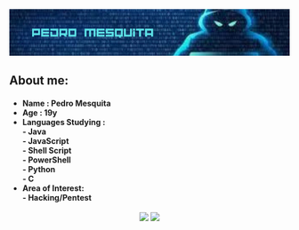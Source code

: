 <div align="center">
  <img src='./bannergit.png'>
</div>
<h2> About me: </h2>
<h4>
  <ul>
    <li> Name : Pedro Mesquita </li>
    <li> Age : 19y
    <li> Languages Studying :<br>- Java <br>-  JavaScript <br>- Shell Script <br>- PowerShell <br>- Python <br>- C</li> 
    <li> Area of Interest:
       <br>- Hacking/Pentest
    </li>
  </ul>
</h4>
 <div align="center">
  <img src='https://github-readme-stats.vercel.app/api?username=PedroMesquitaFilho&show_icons=true&theme=tokyonight' width="50%">
  <img src='https://github-readme-stats.vercel.app/api/top-langs/?username=PedroMesquitaFilho&layout=compact&theme=tokyonight' width="43%">
</div>

